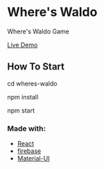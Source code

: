 # Where's Waldo

Where's Waldo Game

[Live Demo](https://nadimradjab.github.io/wheres-waldo/)

## How To Start

cd wheres-waldo

npm install

npm start

### Made with:

- [React](https://reactjs.org/)
- [firebase](https://firebase.google.com/)
- [Material-UI](https://material-ui.com/)
